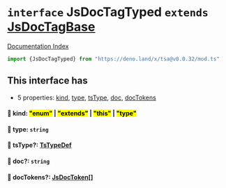 # `interface` JsDocTagTyped `extends` [JsDocTagBase](../interface.JsDocTagBase/README.md)

[Documentation Index](../README.md)

```ts
import {JsDocTagTyped} from "https://deno.land/x/tsa@v0.0.32/mod.ts"
```

## This interface has

- 5 properties:
[kind](#-kind-enum--extends--this--type),
[type](#-type-string),
[tsType](#-tstype-tstypedef),
[doc](#-doc-string),
[docTokens](#-doctokens-jsdoctoken)


#### 📄 kind: <mark>"enum"</mark> | <mark>"extends"</mark> | <mark>"this"</mark> | <mark>"type"</mark>



#### 📄 type: `string`



#### 📄 tsType?: [TsTypeDef](../type.TsTypeDef/README.md)



#### 📄 doc?: `string`



#### 📄 docTokens?: [JsDocToken](../interface.JsDocToken/README.md)\[]



